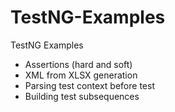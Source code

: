 # TestNG-Examples
TestNG Examples

- Assertions (hard and soft)
- XML from XLSX generation
- Parsing test context before test
- Building test subsequences
